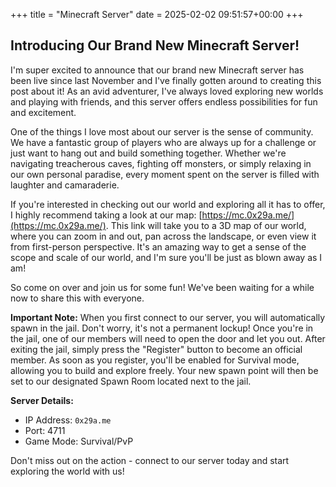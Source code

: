 +++
title = "Minecraft Server"
date = 2025-02-02 09:51:57+00:00
+++
## Introducing Our Brand New Minecraft Server!

I'm super excited to announce that our brand new Minecraft server has been live since last November and I've finally gotten around to creating this post about it! As an avid adventurer, I've always loved exploring new worlds and playing with friends, and this server offers endless possibilities for fun and excitement.

One of the things I love most about our server is the sense of community. We have a fantastic group of players who are always up for a challenge or just want to hang out and build something together. Whether we're navigating treacherous caves, fighting off monsters, or simply relaxing in our own personal paradise, every moment spent on the server is filled with laughter and camaraderie.

If you're interested in checking out our world and exploring all it has to offer, I highly recommend taking a look at our map: [https://mc.0x29a.me/](https://mc.0x29a.me/). This link will take you to a 3D map of our world, where you can zoom in and out, pan across the landscape, or even view it from first-person perspective. It's an amazing way to get a sense of the scope and scale of our world, and I'm sure you'll be just as blown away as I am!

So come on over and join us for some fun! We've been waiting for a while now to share this with everyone.

**Important Note:** When you first connect to our server, you will automatically spawn in the jail. Don't worry, it's not a permanent lockup! Once you're in the jail, one of our members will need to open the door and let you out. After exiting the jail, simply press the "Register" button to become an official member. As soon as you register, you'll be enabled for Survival mode, allowing you to build and explore freely. Your new spawn point will then be set to our designated Spawn Room located next to the jail.

**Server Details:**

* IP Address: `0x29a.me`
* Port: 4711
* Game Mode: Survival/PvP

Don't miss out on the action - connect to our server today and start exploring the world with us!
